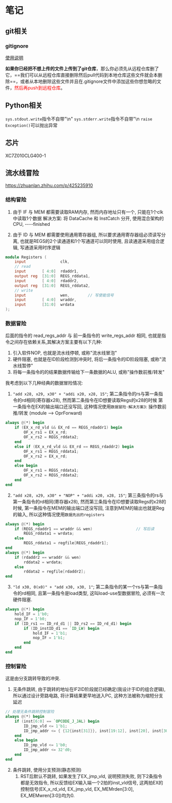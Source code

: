 # 笔记

## git相关

### gitignore

[使用说明](https://blog.csdn.net/ThinkWon/article/details/101447866)

**如果你已经把不想上传的文件上传到了git仓库**，那么你必须先从远程仓库删了它，==我们可以从远程仓库直接删除然后pull代码到本地仓库这些文件就会本删除==，或者从本地删除这些文件并且在.gitignore文件中添加这些你想忽略的文件，<font color=red>然后再push到远程仓库</font>。

## Python相关

`sys.stdout.write`指令不自带"\n"
`sys.stderr.write`指令不自带"\n
`raise Exception()`可以抛出异常

## 芯片

XC7Z010CLG400-1

## 流水线冒险

<https://zhuanlan.zhihu.com/p/425235910>

### 结构冒险

1. 由于 IF 与 MEM 都需要读取RAM内存, 然而内存地址只有一个, 只能在1个clk中读取1个数据
解决方案: 将 DataCache 和 InstCatch 分开, 使用混合架构的CPU, ----finished

2. 由于 ID 与 MEM 都需要使用通用寄存器组, 所以要求通用寄存器组必须读写分离, 也就是REGS的2个读通道和1个写通道可以同时使用, 且读通道采用组合逻辑, 写通道采用时序逻辑

```verilog
module Registers (
    input               clk,
    // read
    input       [ 4:0]  rdaddr1,
    output reg  [31:0]  REGS_rddata1,
    input       [ 4:0]  rdaddr2,
    output reg  [31:0]  REGS_rddata2,
    // write
    input               wen,        // 写使能信号
    input       [ 4:0]  wraddr,
    input       [31:0]  wrdata
);
```

### 数据冒险

后面的指令的 read_regs_addr 与 前一条指令的 write_regs_addr 相同, 也就是指令之间存在依赖关系,其解决方案主要有以下几种:

1. 引入软件NOP, 也就是流水线停顿, 或称"流水线冒泡"
2. 硬件阻塞, 也就是在ID阶段检测到冲突时, 将后一条指令的ID阶段阻塞, 或称"流水线暂停"
3. 将每一条指令的的结果数据传输给下一条数据的ALU, 或称"操作数前推/转发"

我考虑到以下几种经典的数据冒险情况:

1. `"add x28, x29, x30" + "addi x20, x28, 15"`; 第二条指令的rs与第一条指令的rd相同(寄存器x28), 然而第二条指令在ID想要读取Regs的x28的时候 第一条指令在EX的输出端口还没写回, 这种情况使用`数据冒险·解决方案3`: 操作数前推/转发 (module --> OprForward)

```verilog
always @(*) begin
    if (EX_x_rd_vld && EX_rd == REGS_rdaddr1) begin
        OF_x_rs1 = EX_x_rd;
        OF_x_rs2 = REGS_rddata2;
    end
    else if (EX_x_rd_vld && EX_rd == REGS_rdaddr2) begin
        OF_x_rs1 = REGS_rddata1;
        OF_x_rs2 = EX_x_rd;
    end
    else begin
        OF_x_rs1 = REGS_rddata1;
        OF_x_rs2 = REGS_rddata2;
    end
end
```

2. `"add x28, x29, x30" + "NOP" + "addi x20, x28, 15"`; 第三条指令的rs与第一条指令的rd相同(寄存器x28), 然而第三条指令在ID想要读取Regs的x28的时候, 第一条指令在MEM的输出端口还没写回, 注意到MEM的输出也就是Reg的输入, 所以这种情况使用`数据先出的registers`

```verilog
always @(*) begin
    if (REGS_rdaddr1 == wraddr && wen)                   // 写后读
        REGS_rddata1 = wrdata;
    else
        REGS_rddata1 = regfile[REGS_rdaddr1];
end
always @(*) begin
    if (rdaddr2 == wraddr && wen)
        rddata2 = wrdata;
    else 
        rddata2 = regfile[rdaddr2];
end
```

3. `"ld x30, 0(x0)" + "add x30, x30, 1"`; 第二条指令的某一个rs与第一条指令的rd相同, 且第一条指令是load类型, 这叫load-use型数据冒险, 必须有一次硬件阻塞.

```verilog
always @(*) begin
    hold_IF = 1'b0;
    nop_IF = 1'b0;
    if (ID_rs1 == ID_rd_d1 || ID_rs2 == ID_rd_d1) begin
        if (ID_instID_d1 == `ID_LW) begin
            hold_IF = 1'b1;
            nop_IF = 1'b1;
        end
    end
end
```


### 控制冒险

这是由分支跳转导致的冲突.

1. 无条件跳转, 由于跳转的地址在IF2ID阶段就已经确定(我设计于ID的组合逻辑), 所以通过设计旁路电路, 将计算结果更早地送入PC, 这种方法被称为缩短分支延迟

```verilog
// 处理无条件跳转控制冒险
always @(*) begin
    if (inst[6:0] == `OPCODE_J_JAL) begin
        ID_jmp_vld <= 1'b1;
        ID_jmp_addr <= { {12{inst[31]}}, inst[19:12], inst[20], inst[30:21], 1'b0 };
    end
    else begin
        ID_jmp_vld <= 1'b0;
        ID_jmp_addr <= 32'd0;
    end
end
```

2. 条件跳转, 使用分支预测(静态预测)
   1. RST后默认不跳转, 如果发生了EX_jmp_vld, 说明预测失败, 则下2条指令都是无效指令, 所以反馈给EX输入端一个2拍的inst_vld信号, 这两拍EX的控制信号(EX_x_rd_vld, EX_jmp_vld, EX_MEMrden[3:0], EX_MEMwren[3:0])均为0.
